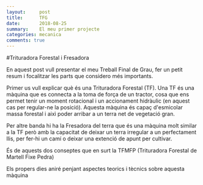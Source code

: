 ```yaml
---
layout:     post
title:      TFG
date:       2018-08-25
summary:    El meu primer projecte
categories: mecanica
comments: true
---
```

#Trituradora Forestal i Fresadora 

En aquest post vull presentar el meu Treball Final de Grau, fer un petit 
resum i focalitzar les parts que considero més importants.

Primer us vull explicar què és una Trituradora Forestal (TF). Una TF és una
màquina que es connecta a la toma de força de un tractor, cosa que ens permet tenir
un moment rotacional i un accionament hidràulic (en aquest cas per regular-ne la posició).
Aquesta màquina és capaç d'esmicolar massa forestal i aixì poder arribar a un terra net
de vegetació gran.

Per altre banda hi ha la Fresadora del terra que és una màquina molt similar a la TF però
amb la capacitat de deixar un terra irregular a un perfectament llis, per fer-hi un
camí o deixar una extenció de apunt per cultivar. 

És de aquests dos conseptes que en surt la TFMFP (Trituradora Forestal de 
Martell Fixe Pedra) 

Els propers dies aniré penjant aspectes teorics i tècnics sobre aquesta màquina
